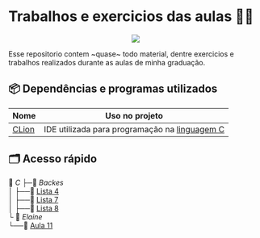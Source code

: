 # Trabalhos e exercicios das aulas 👨‍💻

<p align="center">
<a href="https://www.codacy.com/manual/Aureom/Treinamento-C?utm_source=github.com&amp;utm_medium=referral&amp;utm_content=Aureom/Treinamento-C&amp;utm_campaign=Badge_Grade"><img src="https://api.codacy.com/project/badge/Grade/9229c11a972d40dcaf1d1ccdcc22af2c"/></a>
</p>

Esse repositorio contem ~quase~ todo material, dentre exercicios e trabalhos realizados durante as aulas de minha graduação.

## 📦 Dependências e programas utilizados

| Nome                                      | Uso no projeto |
| ----------------------------------------- | -------------- | 
| [CLion](https://www.jetbrains.com/clion/) | IDE utilizada para programação na [linguagem C](https://en.wikipedia.org/wiki/C_(programming_language))  |

## 🗂 Acesso rápido
📂 *C*
├─📂 *Backes*  
│ ├──📁 [Lista 4](./C/Backes/Lista%204)  
│ ├──📁 [Lista 7](./C/Backes/Lista%207)  
│ ├──📁 [Lista 8](./C/Backes/Lista%208)  
└ 📂 *Elaine*  
  └──📁 [Aula 11](./C/Elaine/Aula%2011)  
